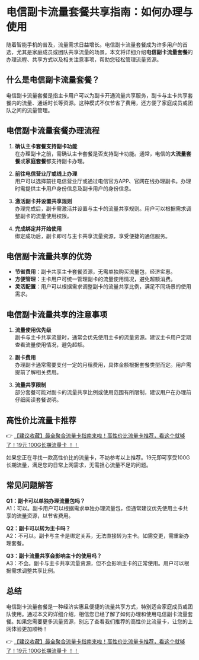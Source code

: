 # 电信副卡流量套餐共享指南：如何办理与使用

随着智能手机的普及，流量需求日益增长。电信副卡流量套餐成为许多用户的首选，尤其是家庭成员或团队共享流量的场景。本文将详细介绍**电信副卡流量套餐**的办理流程、共享方式以及相关注意事项，帮助您轻松管理流量资源。

## 什么是电信副卡流量套餐？

电信副卡流量套餐是指主卡用户可以为副卡开通流量共享服务，副卡与主卡共享套餐内的流量、通话时长等资源。这种模式不仅节省了费用，还方便了家庭成员或团队之间的流量管理。

## 电信副卡流量套餐办理流程

1. **确认主卡套餐支持副卡功能**  
   在办理副卡之前，需确认主卡套餐是否支持副卡功能。通常，电信的**大流量套餐**或**家庭套餐**都支持副卡办理。

2. **前往电信营业厅或线上办理**  
   用户可以选择前往电信营业厅或通过电信官方APP、官网在线办理副卡。办理时需提供主卡用户身份信息及副卡用户的身份信息。

3. **激活副卡并设置共享规则**  
   办理完成后，副卡需激活并设置与主卡的流量共享规则。用户可以根据需求调整副卡的流量使用权限。

4. **完成绑定并开始使用**  
   绑定成功后，副卡即可与主卡共享流量资源，享受便捷的通信服务。

## 电信副卡流量共享的优势

- **节省费用**：副卡共享主卡套餐资源，无需单独购买流量包，经济实惠。  
- **方便管理**：主卡用户可统一管理副卡的流量使用情况，避免超额消费。  
- **灵活配置**：用户可以根据需求调整副卡的流量共享比例，满足不同场景的使用需求。

## 电信副卡流量共享的注意事项

1. **流量使用优先级**  
   副卡与主卡共享流量时，通常会优先使用主卡的流量资源。建议主卡用户定期查看流量使用情况，避免超额。

2. **副卡费用**  
   办理副卡通常需要支付一定的月租费用，具体金额根据套餐类型而定。用户需提前了解相关费用。

3. **流量共享限制**  
   部分套餐可能对副卡的流量共享比例或使用范围有所限制，建议用户在办理前仔细阅读套餐说明。

## 高性价比流量卡推荐

👉 [【建议收藏】最全聚合流量卡指南来啦！高性价比流量卡推荐，看这个就够了！19元 100G长期流量卡 ！！](https://bit.ly/Liuliangka)

如果您正在寻找一款高性价比的流量卡，不妨参考以上推荐。19元即可享受100G长期流量，满足您的日常上网需求，无需担心流量不足的问题。

## 常见问题解答

**Q1：副卡可以单独办理流量包吗？**  
A1：可以。副卡用户可以根据需求单独办理流量包，但通常建议优先使用主卡共享的流量资源，以节省费用。

**Q2：副卡可以转为主卡吗？**  
A2：不可以。副卡与主卡是绑定关系，无法直接转为主卡。如需变更，需重新办理套餐。

**Q3：副卡流量共享会影响主卡的使用吗？**  
A3：不会。副卡与主卡共享流量资源，但不会影响主卡的正常使用。用户可以根据需求调整共享比例。

## 总结

电信副卡流量套餐是一种经济实惠且便捷的流量共享方式，特别适合家庭成员或团队使用。通过本文的详细介绍，相信您已经了解了如何办理和使用电信副卡流量套餐。如果您需要更多流量资源，别忘了查看我们推荐的高性价比流量卡，让您的上网体验更加顺畅！

👉 [【建议收藏】最全聚合流量卡指南来啦！高性价比流量卡推荐，看这个就够了！19元 100G长期流量卡 ！！](https://bit.ly/Liuliangka)
